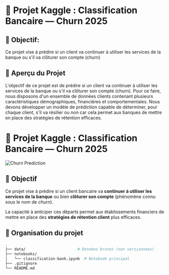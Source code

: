 # 💼 Projet Kaggle : Classification Bancaire — Churn 2025

## 🎯 Objectif: 
Ce projet vise à prédire si un client va continuer à utiliser les services de la banque ou s'il va clôturer son compte (churn)

## 🧠 Aperçu du Projet
L'objectif de ce projet est de prédire si un client va continuer à utiliser les services de la banque ou s'il va clôturer son compte (churn). Pour ce faire, nous disposons d'un ensemble de données clients contenant plusieurs caractéristiques démographiques, financières et comportementales. Nous devons développer un modèle de prédiction capable de déterminer, pour chaque client, s'il va résilier ou non car cela permet aux banques de mettre en place des stratégies de rétention efficaces.


# 💼 Projet Kaggle : Classification Bancaire — Churn 2025

![Churn Prediction](https://raw.githubusercontent.com/kirenz/datasets/master/images/customer-churn.png)

## 🎯 Objectif

Ce projet vise à prédire si un client bancaire va **continuer à utiliser les services de la banque** ou bien **clôturer son compte** (phénomène connu sous le nom de _churn_).

La capacité à anticiper ces départs permet aux établissements financiers de mettre en place des **stratégies de rétention client** plus efficaces.


## 📁 Organisation du projet

```bash
.
├── data/                       # Données brutes (non versionnées)
├── notebooks/
│   └── classification-bank.ipynb  # Notebook principal
├── .gitignore
└── README.md
